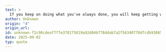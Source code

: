 ```yaml
---
text: >
  If you keep on doing what you've always done, you will keep getting what you've always gotten.
author: Unknown
origin: "4"
origin_url: 
id: unknown-f2c98cdeaf7f7e378175819a92d04bf78ddab7a2f56340770d7cdb938656d52b
date: 2025-09-02
typ: quote
---
```

